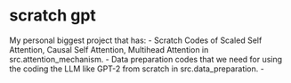 # scratch gpt
My personal biggest project that has:
        - Scratch Codes of Scaled Self Attention, Causal Self Attention, Multihead Attention in src.attention_mechanism.
        - Data preparation codes that we need for using the coding the LLM like GPT-2 from scratch in src.data_preparation.
        -